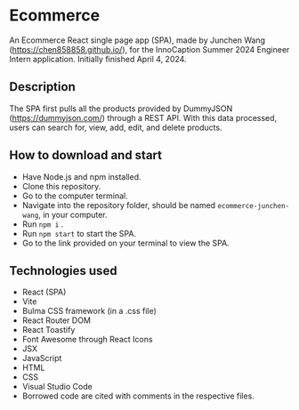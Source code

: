 # Ecommerce
An Ecommerce React single page app (SPA), made by Junchen Wang (https://chen858858.github.io/), for the InnoCaption Summer 2024 Engineer Intern application.
Initially finished April 4, 2024.
## Description
The SPA first pulls all the products provided by DummyJSON (https://dummyjson.com/) through a REST API. With this data processed, users can search for, view, add, edit, and delete products.
## How to download and start
* Have Node.js and npm installed.
* Clone this repository.
* Go to the computer terminal.
* Navigate into the repository folder, should be named `ecommerce-junchen-wang`, in your computer.
* Run `npm i` .
* Run `npm start` to start the SPA.
* Go to the link provided on your terminal to view the SPA.
## Technologies used
* React (SPA)
* Vite
* Bulma CSS framework (in a .css file)
* React Router DOM
* React Toastify
* Font Awesome through React Icons
* JSX
* JavaScript
* HTML
* CSS
* Visual Studio Code
* Borrowed code are cited with comments in the respective files.